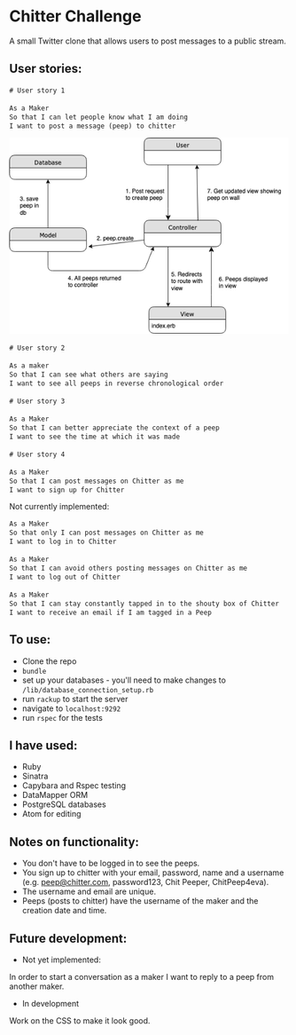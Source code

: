 Chitter Challenge
=================

A small Twitter clone that allows users to post messages to a public stream.

User stories:
-------

```
# User story 1

As a Maker
So that I can let people know what I am doing  
I want to post a message (peep) to chitter
```
![user_story_1_mvc](./readme_images/user_story_1_mvc.png)
```
# User story 2

As a maker
So that I can see what others are saying  
I want to see all peeps in reverse chronological order

# User story 3

As a Maker
So that I can better appreciate the context of a peep
I want to see the time at which it was made

# User story 4

As a Maker
So that I can post messages on Chitter as me
I want to sign up for Chitter
```
Not currently implemented:

```
As a Maker
So that only I can post messages on Chitter as me
I want to log in to Chitter

As a Maker
So that I can avoid others posting messages on Chitter as me
I want to log out of Chitter

As a Maker
So that I can stay constantly tapped in to the shouty box of Chitter
I want to receive an email if I am tagged in a Peep
```

To use:
------

- Clone the repo
- `bundle`
- set up your databases - you'll need to make changes to `/lib/database_connection_setup.rb`
- run `rackup` to start the server
- navigate to `localhost:9292`
- run `rspec` for the tests

I have used:
----
- Ruby
- Sinatra
- Capybara and Rspec testing
- DataMapper ORM
- PostgreSQL databases
- Atom for editing

Notes on functionality:
------

* You don't have to be logged in to see the peeps.
* You sign up to chitter with your email, password, name and a username (e.g. peep@chitter.com, password123, Chit Peeper, ChitPeep4eva).
* The username and email are unique.
* Peeps (posts to chitter) have the username of the maker and the creation date and time.

Future development:
-----
- Not yet implemented:

In order to start a conversation as a maker I want to reply to a peep from another maker.

- In development

Work on the CSS to make it look good.
